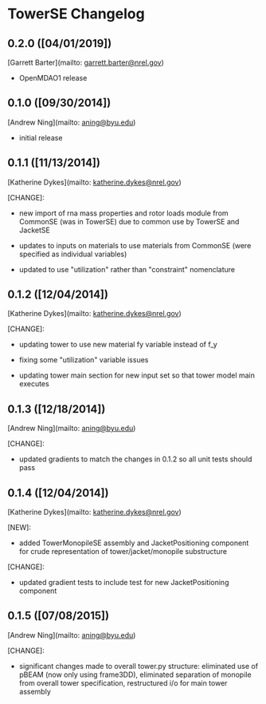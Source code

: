 # TowerSE Changelog

## 0.2.0 ([04/01/2019])

[Garrett Barter](mailto: garrett.barter@nrel.gov)

- OpenMDAO1 release

## 0.1.0 ([09/30/2014])

[Andrew Ning](mailto: aning@byu.edu)

- initial release

## 0.1.1 ([11/13/2014])

[Katherine Dykes](mailto: katherine.dykes@nrel.gov)

[CHANGE]:

- new import of rna mass properties and rotor loads module from CommonSE (was in TowerSE) due to common use by TowerSE and JacketSE

- updates to inputs on materials to use materials from CommonSE (were specified as individual variables)

- updated to use "utilization" rather than "constraint" nomenclature

## 0.1.2 ([12/04/2014])

[Katherine Dykes](mailto: katherine.dykes@nrel.gov)

[CHANGE]:

- updating tower to use new material fy variable instead of f_y

- fixing some "utilization" variable issues

- updating tower main section for new input set so that tower model main executes

## 0.1.3 ([12/18/2014])

[Andrew Ning](mailto: aning@byu.edu)

[CHANGE]:

- updated gradients to match the changes in 0.1.2 so all unit tests should pass


## 0.1.4 ([12/04/2014])

[Katherine Dykes](mailto: katherine.dykes@nrel.gov)

[NEW]:

- added TowerMonopileSE assembly and JacketPositioning component for crude representation of tower/jacket/monopile substructure

[CHANGE]:

- updated gradient tests to include test for new JacketPositioning component

## 0.1.5 ([07/08/2015])

[Andrew Ning](mailto: aning@byu.edu)

[CHANGE]:

- significant changes made to overall tower.py structure: eliminated use of pBEAM (now only using frame3DD), eliminated separation of monopile from overall tower specification, restructured i/o for main tower assembly
